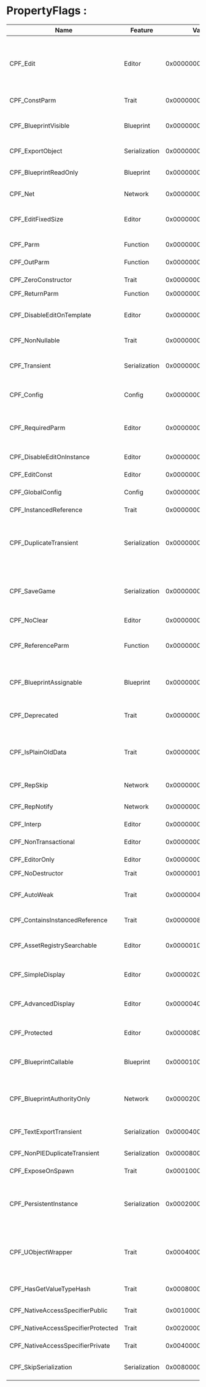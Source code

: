 # PropertyFlags :
| Name                               | Feature       | Value              | Description                                                  | UPARAM                                            | UPROPERTY                                                    |
| ---------------------------------- | ------------- | ------------------ | ------------------------------------------------------------ | ------------------------------------------------- | ------------------------------------------------------------ |
| CPF_Edit                           | Editor        | 0x0000000000000001 | Property is user-settable in the editor.                     |                                                   | [EditAnywhere](../Specifier/UPROPERTY/DetaisPanel/EditAnywhere/EditAnywhere.md), [EditDefaultsOnly](../Specifier/UPROPERTY/DetaisPanel/EditDefaultsOnly.md), [EditInstanceOnly](../Specifier/UPROPERTY/DetaisPanel/EditInstanceOnly.md), [VisibleAnywhere](../Specifier/UPROPERTY/DetaisPanel/VisibleAnywhere.md), [VisibleDefaultsOnly](../Specifier/UPROPERTY/DetaisPanel/VisibleDefaultsOnly.md), [VisibleInstanceOnly](../Specifier/UPROPERTY/DetaisPanel/VisibleInstanceOnly.md), [Interp](../Specifier/UPROPERTY/DetaisPanel/Interp/Interp.md) |
| CPF_ConstParm                      | Trait         | 0x0000000000000002 | This is a constant function parameter                        | Const (Specifier/UPARAM/Const.md)                 |                                                              |
| CPF_BlueprintVisible               | Blueprint     | 0x0000000000000004 | This property can be read by blueprint code                  |                                                   | [BlueprintReadWrite](../Specifier/UPROPERTY/Blueprint/BlueprintReadWrite/BlueprintReadWrite.md), [BlueprintReadOnly](../Specifier/UPROPERTY/Blueprint/BlueprintReadOnly/BlueprintReadOnly.md), [BlueprintSetter](../Specifier/UPROPERTY/Blueprint/BlueprintSetter.md), [BlueprintGetter](../Specifier/UPROPERTY/Blueprint/BlueprintGetter/BlueprintGetter.md), [Interp](../Specifier/UPROPERTY/DetaisPanel/Interp/Interp.md) |
| CPF_ExportObject                   | Serialization | 0x0000000000000008 | Object can be exported with actor.                           |                                                   | [Instanced](../Specifier/UPROPERTY/Instance/Instanced/Instanced.md), [Export](../Specifier/UPROPERTY/Serialization/Export/Export.md) |
| CPF_BlueprintReadOnly              | Blueprint     | 0x0000000000000010 | This property cannot be modified by blueprint code           |                                                   | [BlueprintReadOnly](../Specifier/UPROPERTY/Blueprint/BlueprintReadOnly/BlueprintReadOnly.md), [BlueprintGetter](../Specifier/UPROPERTY/Blueprint/BlueprintGetter/BlueprintGetter.md) |
| CPF_Net                            | Network       | 0x0000000000000020 | Property is relevant to network replication.                 |                                                   | [Replicated](../Specifier/UPROPERTY/Network/Replicated.md), [ReplicatedUsing](../Specifier/UPROPERTY/Network/ReplicatedUsing/ReplicatedUsing.md) |
| CPF_EditFixedSize                  | Editor        | 0x0000000000000040 | Indicates that elements of an array can be modified, but its size cannot be changed. |                                                   | [EditFixedSize](../Specifier/UPROPERTY/DetaisPanel/EditFixedSize/EditFixedSize.md) |
| CPF_Parm                           | Function      | 0x0000000000000080 | Function/When call parameter.                                |                                                   |                                                              |
| CPF_OutParm                        | Function      | 0x0000000000000100 | Value is copied out after function call.                     |                                                   |                                                              |
| CPF_ZeroConstructor                | Trait         | 0x0000000000000200 | memset is fine for construction                              |                                                   |                                                              |
| CPF_ReturnParm                     | Function      | 0x0000000000000400 | Return value.                                                |                                                   |                                                              |
| CPF_DisableEditOnTemplate          | Editor        | 0x0000000000000800 | Disable editing of this property on an archetype/sub-blueprint |                                                   | [EditInstanceOnly](../Specifier/UPROPERTY/DetaisPanel/EditInstanceOnly.md), [VisibleInstanceOnly](../Specifier/UPROPERTY/DetaisPanel/VisibleInstanceOnly.md) |
| CPF_NonNullable                    | Trait         | 0x0000000000001000 | Object property can never be null                            |                                                   |                                                              |
| CPF_Transient                      | Serialization | 0x0000000000002000 | Property is transient: shouldn't be saved or loaded, except for Blueprint CDOs. |                                                   | [Transient](../Specifier/UPROPERTY/Serialization/Transient/Transient.md) |
| CPF_Config                         | Config        | 0x0000000000004000 | Property should be loaded/saved as permanent profile.        |                                                   | [Config](../Specifier/UPROPERTY/Config/Config.md)            |
| CPF_RequiredParm                   | Editor        | 0x0000000000008000 | Parameter must be linked explicitly in blueprint. Leaving the parameter out results in a compile error. | Required (Specifier/UPARAM/Required.md)           |                                                              |
| CPF_DisableEditOnInstance          | Editor        | 0x0000000000010000 | Disable editing on an instance of this class                 |                                                   | [EditDefaultsOnly](../Specifier/UPROPERTY/DetaisPanel/EditDefaultsOnly.md), [VisibleDefaultsOnly](../Specifier/UPROPERTY/DetaisPanel/VisibleDefaultsOnly.md) |
| CPF_EditConst                      | Editor        | 0x0000000000020000 | Property is uneditable in the editor.                        |                                                   | [VisibleAnywhere](../Specifier/UPROPERTY/DetaisPanel/VisibleAnywhere.md) |
| CPF_GlobalConfig                   | Config        | 0x0000000000040000 | Load config from base class, not subclass.                   |                                                   | [GlobalConfig](../Specifier/UPROPERTY/Config/GlobalConfig/GlobalConfig.md) |
| CPF_InstancedReference             | Trait         | 0x0000000000080000 | Property is a component references.                          |                                                   | [Instanced](../Specifier/UPROPERTY/Instance/Instanced/Instanced.md) |
| CPF_DuplicateTransient             | Serialization | 0x0000000000200000 | Property should always be reset to the default value during any type of duplication (copy/paste, binary duplication, etc.) |                                                   | [DuplicateTransient](../Specifier/UPROPERTY/Serialization/DuplicateTransient/DuplicateTransient.md) |
| CPF_SaveGame                       | Serialization | 0x0000000001000000 | Property should be serialized for save games, this is only checked for game-specific archives with ArIsSaveGame |                                                   |                                                              |
| CPF_NoClear                        | Editor        | 0x0000000002000000 | Hide clear button.                                           |                                                   | [NoClear](../Specifier/UPROPERTY/DetaisPanel/NoClear/NoClear.md) |
| CPF_ReferenceParm                  | Function      | 0x0000000008000000 | Value is passed by reference; CPF_OutParam and CPF_Param should also be set. | ref (Specifier/UPARAM/ref.md)                     |                                                              |
| CPF_BlueprintAssignable            | Blueprint     | 0x0000000010000000 | MC Delegates only.  Property should be exposed for assigning in blueprint code |                                                   | [BlueprintAssignable](../Specifier/UPROPERTY/Blueprint/BlueprintAssignable/BlueprintAssignable.md) |
| CPF_Deprecated                     | Trait         | 0x0000000020000000 | Property is deprecated.  Read it from an archive, but don't save it. |                                                   |                                                              |
| CPF_IsPlainOldData                 | Trait         | 0x0000000040000000 | If this is set, then the property can be memcopied instead of CopyCompleteValue / CopySingleValue |                                                   |                                                              |
| CPF_RepSkip                        | Network       | 0x0000000080000000 | Not replicated. For non replicated properties in replicated structs | NotReplicated (Specifier/UPARAM/NotReplicated.md) | [NotReplicated](../Specifier/UPROPERTY/Network/NotReplicated.md) |
| CPF_RepNotify                      | Network       | 0x0000000100000000 | Notify actors when a property is replicated                  |                                                   | [ReplicatedUsing](../Specifier/UPROPERTY/Network/ReplicatedUsing/ReplicatedUsing.md) |
| CPF_Interp                         | Editor        | 0x0000000200000000 | interpolatable property for use with cinematics              |                                                   | [Interp](../Specifier/UPROPERTY/DetaisPanel/Interp/Interp.md) |
| CPF_NonTransactional               | Editor        | 0x0000000400000000 | Property isn't transacted                                    |                                                   | [NonTransactional](../Specifier/UPROPERTY/DetaisPanel/NonTransactional/NonTransactional.md) |
| CPF_EditorOnly                     | Editor        | 0x0000000800000000 | Property should only be loaded in the editor                 |                                                   |                                                              |
| CPF_NoDestructor                   | Trait         | 0x0000001000000000 | No destructor                                                |                                                   |                                                              |
| CPF_AutoWeak                       | Trait         | 0x0000004000000000 | Only used for weak pointers, means the export type is autoweak |                                                   |                                                              |
| CPF_ContainsInstancedReference     | Trait         | 0x0000008000000000 | Property contains component references.                      |                                                   |                                                              |
| CPF_AssetRegistrySearchable        | Editor        | 0x0000010000000000 | asset instances will add properties with this flag to the asset registry automatically |                                                   | [AssetRegistrySearchable](../Specifier/UPROPERTY/Asset/AssetRegistrySearchable/AssetRegistrySearchable.md) |
| CPF_SimpleDisplay                  | Editor        | 0x0000020000000000 | The property is visible by default in the editor details view |                                                   | [SimpleDisplay](../Specifier/UPROPERTY/DetaisPanel/SimpleDisplay/SimpleDisplay.md) |
| CPF_AdvancedDisplay                | Editor        | 0x0000040000000000 | The property is advanced and not visible by default in the editor details view |                                                   | [AdvancedDisplay](../Specifier/UPROPERTY/DetaisPanel/AdvancedDisplay/AdvancedDisplay.md) |
| CPF_Protected                      | Editor        | 0x0000080000000000 | property is protected from the perspective of script         |                                                   |                                                              |
| CPF_BlueprintCallable              | Blueprint     | 0x0000100000000000 | MC Delegates only.  Property should be exposed for calling in blueprint code |                                                   | [BlueprintCallable](../Specifier/UPROPERTY/Blueprint/BlueprintCallable/BlueprintCallable.md) |
| CPF_BlueprintAuthorityOnly         | Network       | 0x0000200000000000 | MC Delegates only.  This delegate accepts (only in blueprint) only events with BlueprintAuthorityOnly. |                                                   | [BlueprintAuthorityOnly](../Specifier/UPROPERTY/Blueprint/BlueprintAuthorityOnly/BlueprintAuthorityOnly.md) |
| CPF_TextExportTransient            | Serialization | 0x0000400000000000 | Property shouldn't be exported to text format (e.g. copy/paste) |                                                   | [TextExportTransient](../Specifier/UPROPERTY/Serialization/TextExportTransient.md) |
| CPF_NonPIEDuplicateTransient       | Serialization | 0x0000800000000000 | Property should only be copied in PIE                        |                                                   | [NonPIEDuplicateTransient](../Specifier/UPROPERTY/Serialization/NonPIEDuplicateTransient/NonPIEDuplicateTransient.md) |
| CPF_ExposeOnSpawn                  | Trait         | 0x0001000000000000 | Property is exposed on spawn                                 |                                                   |                                                              |
| CPF_PersistentInstance             | Serialization | 0x0002000000000000 | A object referenced by the property is duplicated like a component. (Each actor should have an own instance.) |                                                   | [Instanced](../Specifier/UPROPERTY/Instance/Instanced/Instanced.md) |
| CPF_UObjectWrapper                 | Trait         | 0x0004000000000000 | Property was parsed as a wrapper class like TSubclassOf<T>, FScriptInterface etc., rather than a USomething* |                                                   |                                                              |
| CPF_HasGetValueTypeHash            | Trait         | 0x0008000000000000 | This property can generate a meaningful hash value.          |                                                   |                                                              |
| CPF_NativeAccessSpecifierPublic    | Trait         | 0x0010000000000000 | Public native access specifier                               |                                                   |                                                              |
| CPF_NativeAccessSpecifierProtected | Trait         | 0x0020000000000000 | Protected native access specifier                            |                                                   |                                                              |
| CPF_NativeAccessSpecifierPrivate   | Trait         | 0x0040000000000000 | Private native access specifier                              |                                                   |                                                              |
| CPF_SkipSerialization              | Serialization | 0x0080000000000000 | Property shouldn't be serialized, can still be exported to text |                                                   | [SkipSerialization](../Specifier/UPROPERTY/Serialization/SkipSerialization/SkipSerialization.md) |
